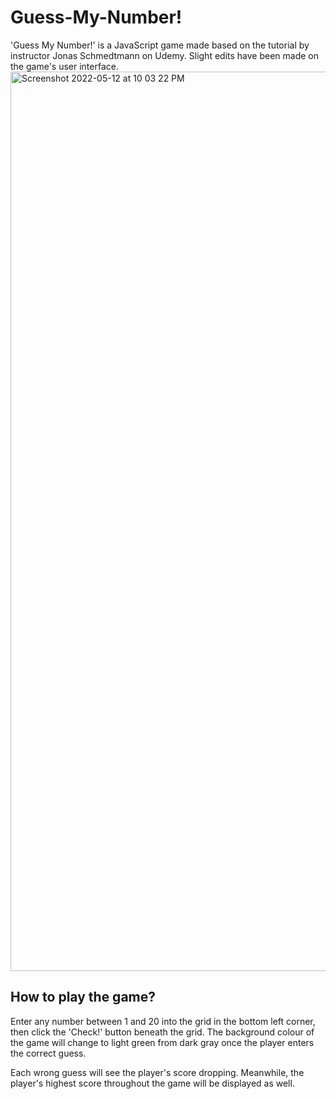 # Guess-My-Number!
'Guess My Number!' is a JavaScript game made based on the tutorial by instructor Jonas Schmedtmann on Udemy. Slight edits have been made on the game's user interface. 
<img width="1439" alt="Screenshot 2022-05-12 at 10 03 22 PM" src="https://user-images.githubusercontent.com/35587864/168093718-a9b13c7d-35ee-4a15-84c1-a8960272a7f8.png">

## How to play the game? 
Enter any number between 1 and 20 into the grid in the bottom left corner, then click the 'Check!' button beneath the grid. The background colour of the game will change to light green from dark gray once the player enters the correct guess. 


Each wrong guess will see the player's score dropping. Meanwhile, the player's highest score throughout the game will be displayed as well. 




